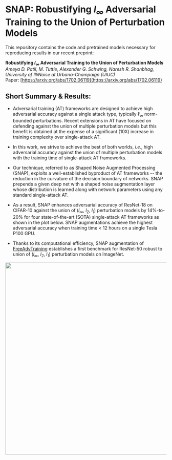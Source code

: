 # SNAP: Robustifying *l<sub>&infin;</sub>* Adversarial Training to the Union of Perturbation Models

This repository contains the code and pretrained models necessary for reproducing results in our recent preprint: 

**Robustifying *l<sub>&infin;</sub>* Adversarial Training to the Union of Perturbation Models** <br>
*Ameya D. Patil, M. Tuttle, Alexander G. Schwing, Naresh R. Shanbhag, University of IlliNoise at Urbana-Champaign (UIUC)* <br> 
Paper: [https://arxiv.org/abs/1702.06119](https://arxiv.org/abs/1702.06119)

## Short Summary \& Results: 

* Adversarial training (AT) frameworks are designed to achieve high adversarial accuracy against a single attack type, typically $\ell_\infty$ norm-bounded perturbations. Recent extensions in AT have focused on defending against the union of multiple perturbation models but this benefit is obtained at the expense of a significant (10X) increase in training complexity over single-attack AT.

* In this work, we strive to achieve the best of both worlds, *i.e.*, high adversarial accuracy against the union of multiple perturbation models with the  training time of single-attack AT frameworks.

* Our technique, referred to as Shaped Noise Augmented Processing (SNAP), exploits a well-established byproduct of AT frameworks -- the reduction in the curvature of the decision boundary of networks. SNAP prepends a given deep net with a shaped noise augmentation layer whose distribution is learned along with network parameters using any standard single-attack AT. 

* As a result, SNAP enhances adversarial accuracy of ResNet-18 on CIFAR-10 against the union of (*l<sub>&infin;</sub>*, *l<sub>2</sub>*, *l<sub>1</sub>*) perturbation models by 14%-to-20% for four state-of-the-art (SOTA) single-attack AT frameworks as shown in the plot below. SNAP augmentations achieve the highest adversarial accuracy when training time < 12 hours on a single Tesla P100 GPU. 
* Thanks to its computational efficiency, SNAP augmentation of [FreeAdvTraining](https://github.com/mahyarnajibi/FreeAdversarialTraining) establishes a first benchmark for ResNet-50 robust to union of (*l<sub>&infin;</sub>*, *l<sub>2</sub>*, *l<sub>1</sub>*) perturbation models on ImageNet. 
<p align="center">
<img src="ImageNetSnapShot.pdf" width="600" >
</p>
